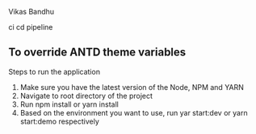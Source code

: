 Vikas Bandhu

ci cd pipeline

## To override ANTD theme variables
Steps to run the application
1. Make sure you have the latest version of the Node, NPM and YARN
2. Navigate to root directory of the project
3. Run npm install or yarn install
4. Based on the environment you want to use, run yar start:dev or yarn start:demo respectively